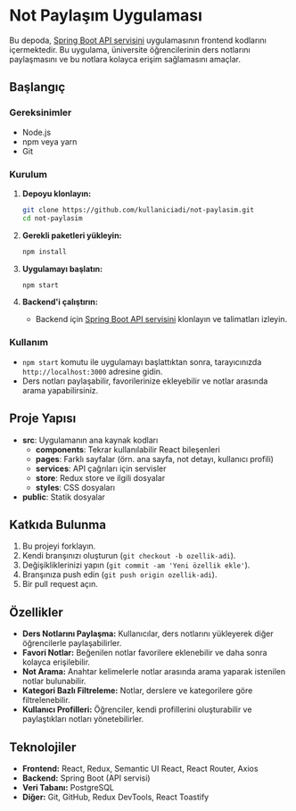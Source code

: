 # Not Paylaşım Uygulaması

Bu depoda, [Spring Boot API servisini](https://github.com/Mehmettakkan/NoteSharingApp) uygulamasının frontend kodlarını içermektedir. Bu uygulama, üniversite öğrencilerinin ders notlarını paylaşmasını ve bu notlara kolayca erişim sağlamasını amaçlar.

## Başlangıç

### Gereksinimler

- Node.js
- npm veya yarn
- Git

### Kurulum

1. **Depoyu klonlayın:**
    ```sh
    git clone https://github.com/kullaniciadi/not-paylasim.git
    cd not-paylasim
    ```

2. **Gerekli paketleri yükleyin:**
    ```sh
    npm install
    ```

3. **Uygulamayı başlatın:**
    ```sh
    npm start
    ```

4. **Backend'i çalıştırın:**
    - Backend için [Spring Boot API servisini](https://github.com/Mehmettakkan/NoteSharingApp) klonlayın ve talimatları izleyin.

### Kullanım

- `npm start` komutu ile uygulamayı başlattıktan sonra, tarayıcınızda `http://localhost:3000` adresine gidin.
- Ders notları paylaşabilir, favorilerinize ekleyebilir ve notlar arasında arama yapabilirsiniz.

## Proje Yapısı

- **src**: Uygulamanın ana kaynak kodları
  - **components**: Tekrar kullanılabilir React bileşenleri
  - **pages**: Farklı sayfalar (örn. ana sayfa, not detayı, kullanıcı profili)
  - **services**: API çağrıları için servisler
  - **store**: Redux store ve ilgili dosyalar
  - **styles**: CSS dosyaları
- **public**: Statik dosyalar

## Katkıda Bulunma

1. Bu projeyi forklayın.
2. Kendi branşınızı oluşturun (`git checkout -b ozellik-adi`).
3. Değişikliklerinizi yapın (`git commit -am 'Yeni özellik ekle'`).
4. Branşınıza push edin (`git push origin ozellik-adi`).
5. Bir pull request açın.

## Özellikler

- **Ders Notlarını Paylaşma:** Kullanıcılar, ders notlarını yükleyerek diğer öğrencilerle paylaşabilirler.
- **Favori Notlar:** Beğenilen notlar favorilere eklenebilir ve daha sonra kolayca erişilebilir.
- **Not Arama:** Anahtar kelimelerle notlar arasında arama yaparak istenilen notlar bulunabilir.
- **Kategori Bazlı Filtreleme:** Notlar, derslere ve kategorilere göre filtrelenebilir.
- **Kullanıcı Profilleri:** Öğrenciler, kendi profillerini oluşturabilir ve paylaştıkları notları yönetebilirler.

## Teknolojiler

- **Frontend:** React, Redux, Semantic UI React, React Router, Axios
- **Backend:** Spring Boot (API servisi)
- **Veri Tabanı:** PostgreSQL
- **Diğer:** Git, GitHub, Redux DevTools, React Toastify
